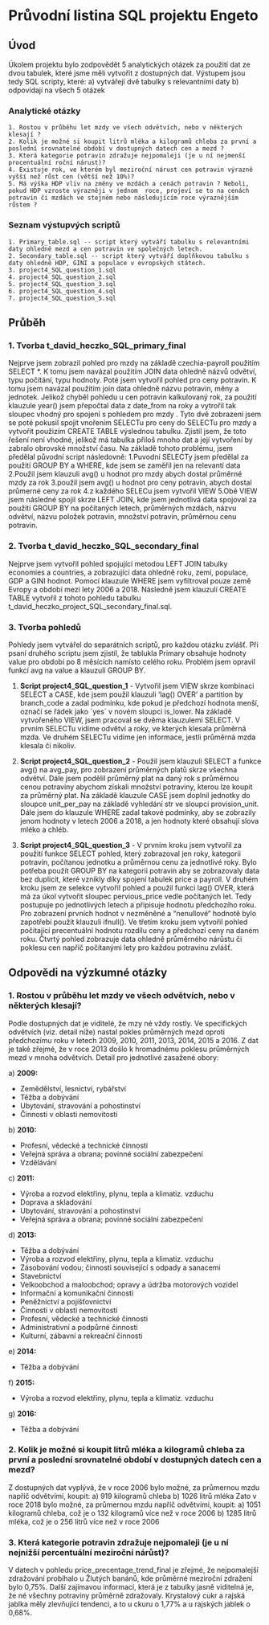 # Průvodní listina SQL projektu Engeto

## Úvod
Úkolem projektu bylo zodpovědět 5 analytických otázek za použití dat ze dvou tabulek, které jsme měli vytvořit z dostupných dat.
Výstupem jsou tedy SQL scripty, které:
    a) vytvářejí dvě tabulky s relevantními daty
    b) odpovídají na všech 5 otázek

### Analytické otázky
    1. Rostou v průběhu let mzdy ve všech odvětvích, nebo v některých klesají ?
    2. Kolik je možné si koupit litrů mléka a kilogramů chleba za první a poslední srovnatelné období v dostupných datech cen a mezd ?
    3. Která kategorie potravin zdražuje nejpomaleji (je u ní nejmenší procentuální roční nárust)?
    4. Existuje rok, ve kterém byl meziroční nárust cen potravin výrazně vyšší než růst cen (větší než 10%)?
    5. Má výška HDP vliv na změny ve mzdách a cenách potravin ? Neboli, pokud HDP vzroste výrazněji v jednom  roce, projeví se to na cenách potravin či mzdách ve stejném nebo následujícím roce výraznějším růstem ?


### Seznam výstupvých scriptů
    1. Primary_table.sql -- script který vytváří tabulku s relevantními daty ohledně mezd a cen potravin ve společných letech.
    2. Secondary_table.sql -- script který vytváří doplňkovou tabulku s daty ohledně HDP, GINI a populace v evropských státech.
    3. project4_SQL_question_1.sql 
    4. project4_SQL_question_2.sql 	
    5. project4_SQL_question_3.sql 
    6. project4_SQL_question_4.sql
    7. project4_SQL_question_5.sql
 
## Průběh

### 1. Tvorba t_david_heczko_SQL_primary_final
Nejprve jsem zobrazil pohled pro mzdy na základě czechia-payroll použitím SELECT *.
K tomu jsem navázal použitím JOIN data ohledně názvů odvětví, typu počítání, typu hodnoty.
Poté jsem vytvořil pohled pro ceny potravin. K tomu jsem navázal použitím join data ohledně názvu potravin, měny a jednotek.
Jelikož chyběl pohledu u cen potravin kalkulovaný rok, za použití klauzule year() jsem přepočtal data z date_from na roky a vytrořil tak sloupec vhodný pro spojení s pohledem pro mzdy .
Tyto dvě zobrazení jsem se poté pokusil spojit vnořením SELECTu pro ceny do SELECTu pro mzdy a vytvořit použizím CREATE TABLE výslednou tabulku.
Zjistil jsem, že toto řešení není vhodné, jelikož má tabulka přiloš mnoho dat a její vytvoření by zabralo obrovské množství času.
Na základě tohoto problému, jsem předělal původní script následovně:
  1.Puvodní SELECTy jsem předělal za použití GROUP BY a WHERE, kde jsem se zaměřil jen na relevantí data
  2.Použil jsem klauzuli avg() u hodnot pro mzdy abych dostal průměrné mzdy za rok
  3.použil jsem avg() u hodnot pro ceny potravin, abych dostal průmerné ceny za rok
  4.z každého SELECu jsem vytvořil VIEW
  5.Obě VIEW jsem následné spojil skrze LEFT JOIN, kde jsem jednotlivá data spojoval za použití GROUP BY na počítaných letech, průměrných mzdách, názvu odvětví, názvu položek potravin, množství potravin, průměrnou cenu potravin.

### 2. Tvorba t_david_heczko_SQL_secondary_final
Nejprve jsem vytvořil pohled spojující metodou LEFT JOIN tabulky economies a countries, a zobrazující data ohledně roku,
zemí, populace, GDP a GINI hodnot. Pomocí klauzule WHERE jsem vyfiltroval pouze země Evropy a období mezi lety 2006 a 2018.
Následně jsem klauzulí CREATE TABLE vytvořil z tohoto pohledu tabulku t_david_heczko_project_SQL_secondary_final.sql.

### 3. Tvorba pohledů
Pohledy jsem vytvářel do separátních scriptů, pro každou otázku zvlášť. Při psaní druhého scriptu jsem zjistil,
že tablukla Primary obsahuje hodnoty value pro období po 8 měsících namísto celého roku.
Problém jsem opravil funkcí avg na value a klauzulí GROUP BY.

1.	**Script project4_SQL_question_1** - 
Vytvořil jsem VIEW skrze kombinaci SELECT a CASE, kde jsem použil klauzuli ‘lag() OVER‘  a partition by branch_code a zadal podmínku, kde pokud je předchozí hodnota menší, označí se řádek jako ´yes´ v novém sloupci is_lower.
Na základě vytvořeného VIEW, jsem pracoval se dvěma klauzulemi SELECT.  V prvním SELECTu vidíme odvětví a roky, ve kterých klesala průměrná mzda. Ve druhém SELECTu vidíme jen informace, jestli průměrná mzda klesala či nikoliv.

2.	**Script project4_SQL_question_2** - 
Použil jsem klauzuli SELECT a funkce avg() na avg_pay, pro zobrazení průměrných platů skrze všechna odvětví. Dále jsem podělil průměrný plat na daný rok s průměrnou cenou potraviny abychom získali množství potraviny, kterou lze koupit za průměrný plat.
Na základě klauzule CASE jsem doplnil jednotky do sloupce unit_per_pay na základě vyhledání str ve sloupci provision_unit.
Dále jsem do klauzule WHERE zadal takové podmínky, aby se zobrazily jenom hodnoty v letech 2006 a 2018, a jen hodnoty které obsahují slova mléko a chléb.

3.	**Script project4_SQL_question_3** - 
V prvním kroku jsem vytvořil za použití funkce SELECT pohled, který zobrazoval jen roky, kategorii potravin, počítanou jednotku a průměrnou cenu za jednotlivé roky.
Bylo potřeba použít GROUP BY na kategorii potravin aby se zobrazovaly data bez duplicit, které vznikly díky spojení tabulek price a payroll.
V druhém kroku jsem ze selekce vytvořil pohled a použil funkci lag() OVER, která má za úkol vytvořit sloupec pervious_price vedle počítaných let. Tedy postupuje po jednotlivých letech a připisuje hodnotu předchozího roku. Pro zobrazení prvních hodnot v nezměněné a “nenullové“ hodnotě bylo zapotřebí použít klauzuli ifnull().
Ve třetím kroku jsem vytvořil pohled počítající precentuální hodnotu rozdílu ceny a předchozí ceny na daném roku.
Čtvrtý pohled zobrazuje data ohledně průměrného nárůstu či poklesu cen napříč počítanými lety pro každou potravinu zvlášť.


## Odpovědi na výzkumné otázky
### 1. Rostou v průběhu let mzdy ve všech odvětvích, nebo v některých klesají?
Podle dostupných dat je viditelé, že mzy né vždy rostly.
Ve specifických odvětvích (viz. detail níže) nastal pokles průměrných mezd oproti předchozímu roku v letech 2009, 2010, 2011, 2013, 2014, 2015 a 2016.
Z dat je také zřejmé, že v roce 2013 došlo k hromadnému poklesu průměrných mezd v mnoha odvětvích.
Detail pro jednotlivé zasažené obory:

 a) **2009:**
 - Zemědělství, lesnictví, rybářství
 - Těžba a dobývání
 - Ubytování, stravování a pohostinství
 - Činnosti v oblasti nemovitostí
   
 b) **2010:**
- Profesní, vědecké a technické činnosti
- Veřejná správa a obrana; povinné sociální zabezpečení
- Vzdělávání
  
 c) **2011:**
- Výroba a rozvod elektřiny, plynu, tepla a klimatiz. vzduchu
- Doprava a skladování
- Ubytování, stravování a pohostinství
- Veřejná správa a obrana; povinné sociální zabezpečení
  
 d) **2013:**
- Těžba a dobývání
- Výroba a rozvod elektřiny, plynu, tepla a klimatiz. vzduchu
- Zásobování vodou; činnosti související s odpady a sanacemi
- Stavebnictví
- Velkoobchod a maloobchod; opravy a údržba motorových vozidel
- Informační a komunikační činnosti
- Peněžnictví a pojišťovnictví
- Činnosti v oblasti nemovitostí
- Profesní, vědecké a technické činnosti
- Administrativní a podpůrné činnosti
- Kulturní, zábavní a rekreační činnosti
  
 e) **2014:**
- Těžba a dobývání
  
 f) **2015:**
- Výroba a rozvod elektřiny, plynu, tepla a klimatiz. vzduchu
  
 g) **2016:**
- Těžba a dobývání

### 2. Kolik je možné si koupit litrů mléka a kilogramů chleba za první a poslední srovnatelné období v dostupných datech cen a mezd?
Z dostupných dat vyplývá, že v roce 2006 bylo možné, za průmernou mzdu napříč odvětvími, koupit:
    a) 919 kilogramů chleba
    b) 1026 litrů mléka
Zato v roce 2018 bylo možné, za průmernou mzdu napříč odvětvími, koupit:
    a) 1051 kilogramů chleba, což je o 132 kilogramů více než v roce 2006
    b) 1285 litrů mléka, což je o 256 litrů více než v roce 2006

### 3. Která kategorie potravin zdražuje nejpomaleji (je u ní nejnižší percentuální meziroční nárůst)?
V datech v pohledu price_precentage_trend_final je zřejmé, že nejpomalejší zdražování probíhalo u Žlutých banánů, kde průměrné meziroční zdražení bylo 0,75%.
Další zajímavou informací, která je z tabulky jasně viditelná je, že né všechny potraviny průměrně zdražovaly. Krystalový cukr a rajská jablka měly zlevňující tendenci, a to u ckuru o 1,77% a u rajských jablek o 0,68%.


